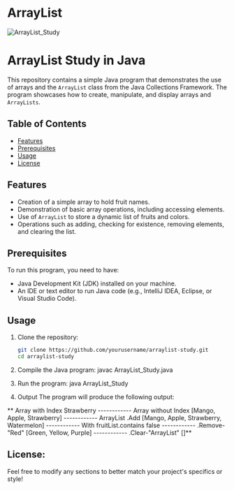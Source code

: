 # ArrayList
![ArrayList_Study](https://user-images.githubusercontent.com/67381317/235304616-cd7cc5d3-0150-4491-92dd-0eb232bf5c9a.png)

# ArrayList Study in Java

This repository contains a simple Java program that demonstrates the use of arrays and the `ArrayList` class from the Java Collections Framework. The program showcases how to create, manipulate, and display arrays and `ArrayLists`.

## Table of Contents

- [Features](#features)
- [Prerequisites](#prerequisites)
- [Usage](#usage)
- [License](#license)

## Features

- Creation of a simple array to hold fruit names.
- Demonstration of basic array operations, including accessing elements.
- Use of `ArrayList` to store a dynamic list of fruits and colors.
- Operations such as adding, checking for existence, removing elements, and clearing the list.

## Prerequisites

To run this program, you need to have:

- Java Development Kit (JDK) installed on your machine.
- An IDE or text editor to run Java code (e.g., IntelliJ IDEA, Eclipse, or Visual Studio Code).

## Usage

1. Clone the repository:

   ```bash
   git clone https://github.com/yourusername/arraylist-study.git
   cd arraylist-study

2. Compile the Java program: javac ArrayList_Study.java
3. Run the program: java ArrayList_Study
4. Output
      The program will produce the following output:
   
**      Array with Index
      Strawberry
      ------------
      Array without Index
      [Mango, Apple, Strawberry]
      ------------
      ArrayList .Add
      [Mango, Apple, Strawberry, Watermelon]
      ------------
      With fruitList.contains
      false
      ------------
      .Remove-"Red"
      [Green, Yellow, Purple]
      ------------
      .Clear-"ArrayList"
      []**


## License:

Feel free to modify any sections to better match your project's specifics or style!

   
   
